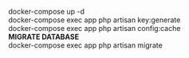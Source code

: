 docker-compose up -d <br>
docker-compose exec app php artisan key:generate <br>
docker-compose exec app php artisan config:cache <br>
<b>MIGRATE DATABASE</b><br>
docker-compose exec app php artisan migrate